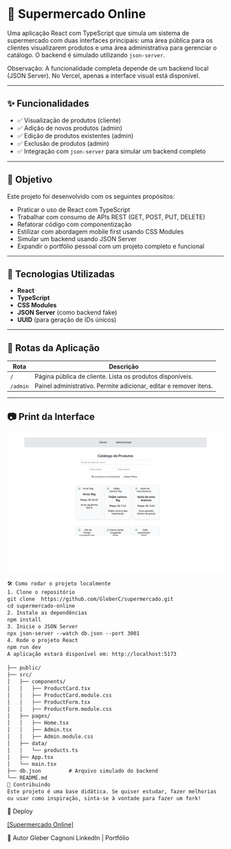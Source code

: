 # 🛒 Supermercado Online

Uma aplicação React com TypeScript que simula um sistema de supermercado com duas interfaces principais: uma área pública para os clientes visualizarem produtos e uma área administrativa para gerenciar o catálogo. O backend é simulado utilizando `json-server`.

Observação: A funcionalidade completa depende de um backend local (JSON Server).
No Vercel, apenas a interface visual está disponível.

---

## ✨ Funcionalidades

- ✅ Visualização de produtos (cliente)
- ✅ Adição de novos produtos (admin)
- ✅ Edição de produtos existentes (admin)
- ✅ Exclusão de produtos (admin)
- ✅ Integração com `json-server` para simular um backend completo

---

## 📌 Objetivo

Este projeto foi desenvolvido com os seguintes propósitos:

- Praticar o uso de React com TypeScript
- Trabalhar com consumo de APIs REST (GET, POST, PUT, DELETE)
- Refatorar código com componentização
- Estilizar com abordagem mobile first usando CSS Modules
- Simular um backend usando JSON Server
- Expandir o portfólio pessoal com um projeto completo e funcional

---

## 🚀 Tecnologias Utilizadas

- **React**
- **TypeScript**
- **CSS Modules** 
- **JSON Server** (como backend fake)
- **UUID** (para geração de IDs únicos)

---

## 🧭 Rotas da Aplicação

| Rota       | Descrição                                                         |
|------------|-------------------------------------------------------------------|
| `/`        | Página pública de cliente. Lista os produtos disponíveis.        |
| `/admin`   | Painel administrativo. Permite adicionar, editar e remover itens.|

---

## 📷 Print da Interface

![Screenshot da aplicação](./public/images/screenshot.png)

 ```
🛠️ Como rodar o projeto localmente
1. Clone o repositório
git clone  https://github.com/GleberC/supermercado.git
cd supermercado-online
2. Instale as dependências
npm install
3. Inicie o JSON Server
npx json-server --watch db.json --port 3001
4. Rode o projeto React
npm run dev
A aplicação estará disponível em: http://localhost:5173

├── public/
├── src/
│   ├── components/
│   │   ├── ProductCard.tsx
│   │   ├── ProductCard.module.css
│   │   ├── ProductForm.tsx
│   │   ├── ProductForm.module.css
│   ├── pages/
│   │   ├── Home.tsx
│   │   ├── Admin.tsx
│   │   ├── Admin.module.css
│   ├── data/
│   │   └── products.ts
│   ├── App.tsx
│   └── main.tsx
├── db.json         # Arquivo simulado do backend
└── README.md
🤝 Contribuindo
Este projeto é uma base didática. Se quiser estudar, fazer melhorias ou usar como inspiração, sinta-se à vontade para fazer um fork!
```
🔗 Deploy 

[[Supermercado Online]](https://supermercado-bice.vercel.app/)

👤 Autor
Gleber Cagnoni
LinkedIn | Portfólio

